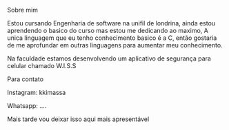 Sobre mim

Estou cursando Engenharia de software na unifil de londrina, ainda estou aprendendo o basico do curso mas estou me dedicando ao maximo, A unica linguagem que eu tenho conhecimento basico é a C, então gostaria de me aprofundar em outras linguagens para aumentar meu conhecimento.

Na faculdade estamos desenvolvendo um aplicativo de segurança para celular chamado W.I.S.S

Para contato

Instagram: kkimassa

Whatsapp: ....

Mais tarde vou deixar isso aqui mais apresentável
